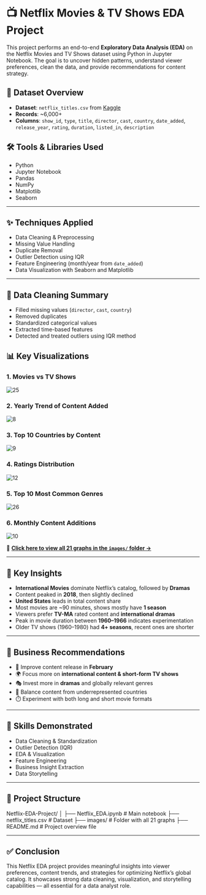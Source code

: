 # 📺 Netflix Movies & TV Shows EDA Project

This project performs an end-to-end **Exploratory Data Analysis (EDA)** on the Netflix Movies and TV Shows dataset using Python in Jupyter Notebook. The goal is to uncover hidden patterns, understand viewer preferences, clean the data, and provide recommendations for content strategy.


## 📂 Dataset Overview

- **Dataset**: `netflix_titles.csv` from [Kaggle](https://www.kaggle.com/datasets/shivamb/netflix-shows)
- **Records**: ~6,000+
- **Columns**: `show_id`, `type`, `title`, `director`, `cast`, `country`, `date_added`, `release_year`, `rating`, `duration`, `listed_in`, `description`

## 🛠️ Tools & Libraries Used

- Python
- Jupyter Notebook
- Pandas
- NumPy
- Matplotlib
- Seaborn

---

## ✨ Techniques Applied

- Data Cleaning & Preprocessing
- Missing Value Handling
- Duplicate Removal
- Outlier Detection using IQR
- Feature Engineering (month/year from `date_added`)
- Data Visualization with Seaborn and Matplotlib

---

## 🧪 Data Cleaning Summary

- Filled missing values (`director`, `cast`, `country`)
- Removed duplicates
- Standardized categorical values
- Extracted time-based features
- Detected and treated outliers using IQR method



## 📊 Key Visualizations

### 1. Movies vs TV Shows
![25](https://github.com/user-attachments/assets/7aafc029-d4fa-46c5-8feb-518a08074aa6)


### 2. Yearly Trend of Content Added

![8](https://github.com/user-attachments/assets/64fee5e2-ca2a-420e-b6ce-cb44f52bf0bd)

### 3. Top 10 Countries by Content

![9](https://github.com/user-attachments/assets/ab921964-a24a-4555-b408-7c86e96c57ae)

### 4. Ratings Distribution

![12](https://github.com/user-attachments/assets/54892eff-54b6-4771-a92f-85973e3c3034)

### 5. Top 10 Most Common Genres

![26](https://github.com/user-attachments/assets/dcec4d8e-656d-495d-b12b-a0b456b51c87)


### 6. Monthly Content Additions


![10](https://github.com/user-attachments/assets/64de03d9-1172-4cf8-a298-dc6b30dd24a8)

🔗 **[Click here to view all 21 graphs in the `images/` folder →](./images/)**

---

## 🧠 Key Insights

- **International Movies** dominate Netflix’s catalog, followed by **Dramas**
- Content peaked in **2018**, then slightly declined
- **United States** leads in total content share
- Most movies are ~90 minutes, shows mostly have **1 season**
- Viewers prefer **TV-MA** rated content and **international dramas**
- Peak in movie duration between **1960–1966** indicates experimentation
- Older TV shows (1960–1980) had **4+ seasons**, recent ones are shorter

---

## 🎯 Business Recommendations

- 📅 Improve content release in **February**
- 🌍 Focus more on **international content & short-form TV shows**
- 🎭 Invest more in **dramas** and globally relevant genres
- 🧩 Balance content from underrepresented countries
- ⏱️ Experiment with both long and short movie formats

---

## 📌 Skills Demonstrated

- Data Cleaning & Standardization
- Outlier Detection (IQR)
- EDA & Visualization
- Feature Engineering
- Business Insight Extraction
- Data Storytelling

---

## 📁 Project Structure

Netflix-EDA-Project/
│
├── Netflix_EDA.ipynb # Main notebook
├── netflix_titles.csv # Dataset
├── images/ # Folder with all 21 graphs
├── README.md # Project overview file

---

## ✅ Conclusion

This Netflix EDA project provides meaningful insights into viewer preferences, content trends, and strategies for optimizing Netflix’s global catalog. It showcases strong data cleaning, visualization, and storytelling capabilities — all essential for a data analyst role.


